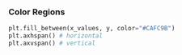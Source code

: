 ### Color Regions

```py
plt.fill_between(x_values, y, color="#CAFC9B")
plt.axhspan() # horizontal
plt.axvspan() # vertical
```
